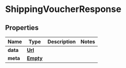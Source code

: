 
# ShippingVoucherResponse

## Properties
Name | Type | Description | Notes
------------ | ------------- | ------------- | -------------
**data** | [**Url**](Url.md) |  | 
**meta** | [**Empty**](Empty.md) |  | 



